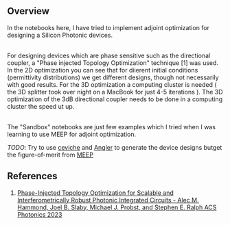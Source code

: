 ## Overview

In the notebooks here, I have tried to implement adjoint optimization for designing a Silicon Photonic devices.<br/><br/>

For designing devices which are phase sensitive such as the directional coupler, a "Phase injected Topology Optimization" technique [1] was used. In the 2D optimization you can see that for diierent initial conditions (permittivity distributions) we get different designs, though not necessarily with good results. For the 3D optimization a computing cluster is needed ( the 3D splitter took over night on a MacBook for just 4-5 iterations ). The 3D optimization of the 3dB directional  coupler needs to be done in a computing cluster the speed ut up.<br/><br/>

The "Sandbox" notebooks are just few examples which I tried when I was learning to use MEEP for adjoint optimization.

*TODO*: Try to use [ceviche](https://github.com/fancompute/ceviche) and [Angler](https://github.com/fancompute/angler/tree/master) to generate the device designs butget the figure-of-merit from [MEEP](https://github.com/NanoComp/meep)

## References
1. [Phase-Injected Topology Optimization for Scalable and Interferometrically Robust Photonic Integrated Circuits - Alec M. Hammond, Joel B. Slaby, Michael J. Probst, and Stephen E. Ralph ACS Photonics 2023](https://pubs.acs.org/doi/10.1021/acsphotonics.2c01016)


